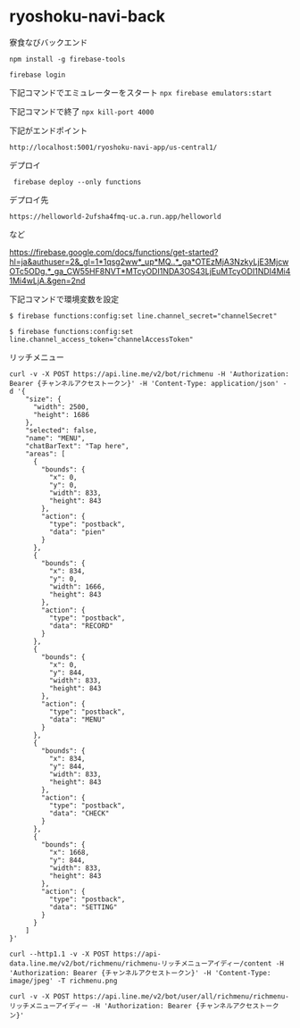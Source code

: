 # ryoshoku-navi-back
寮食なびバックエンド

`npm install -g firebase-tools`

`firebase login`

下記コマンドでエミュレーターをスタート
`npx firebase emulators:start`

下記コマンドで終了
`npx kill-port 4000`


下記がエンドポイント
```
http://localhost:5001/ryoshoku-navi-app/us-central1/
```

デプロイ
```
 firebase deploy --only functions
```


デプロイ先
```
https://helloworld-2ufsha4fmq-uc.a.run.app/helloworld
```

など


https://firebase.google.com/docs/functions/get-started?hl=ja&authuser=2&_gl=1*1qsg2ww*_up*MQ..*_ga*OTEzMjA3NzkyLjE3MjcwOTc5ODg.*_ga_CW55HF8NVT*MTcyODI1NDA3OS43LjEuMTcyODI1NDI4Mi41Mi4wLjA.&gen=2nd


下記コマンドで環境変数を設定
```
$ firebase functions:config:set line.channel_secret="channelSecret"

$ firebase functions:config:set line.channel_access_token="channelAccessToken"
```



リッチメニュー
```
curl -v -X POST https://api.line.me/v2/bot/richmenu -H 'Authorization: Bearer {チャンネルアクセストークン}' -H 'Content-Type: application/json' -d '{
    "size": {
      "width": 2500,
      "height": 1686
    },
    "selected": false,
    "name": "MENU",
    "chatBarText": "Tap here",
    "areas": [
      {
        "bounds": {
          "x": 0,
          "y": 0,
          "width": 833,
          "height": 843
        },
        "action": {
          "type": "postback",
          "data": "pien"
        }
      },
      {
        "bounds": {
          "x": 834,
          "y": 0,
          "width": 1666,
          "height": 843
        },
        "action": {
          "type": "postback",
          "data": "RECORD"
        }
      },
      {
        "bounds": {
          "x": 0,
          "y": 844,
          "width": 833,
          "height": 843
        },
        "action": {
          "type": "postback",
          "data": "MENU"
        }
      },
      {
        "bounds": {
          "x": 834,
          "y": 844,
          "width": 833,
          "height": 843
        },
        "action": {
          "type": "postback",
          "data": "CHECK"
        }
      },
      {
        "bounds": {
          "x": 1668,
          "y": 844,
          "width": 833,
          "height": 843
        },
        "action": {
          "type": "postback",
          "data": "SETTING"
        }
      }
    ]
}'
```

```
curl --http1.1 -v -X POST https://api-data.line.me/v2/bot/richmenu/richmenu-リッチメニューアイディー/content -H 'Authorization: Bearer {チャンネルアクセストークン}' -H 'Content-Type: image/jpeg' -T richmenu.png
```

```
curl -v -X POST https://api.line.me/v2/bot/user/all/richmenu/richmenu-リッチメニューアイディー -H 'Authorization: Bearer {チャンネルアクセストークン}'
```
